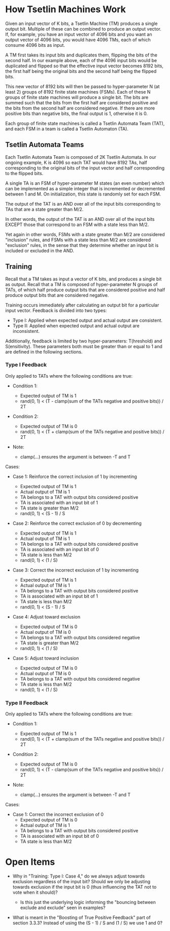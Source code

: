 # How Tsetlin Machines Work

Given an input vector of K bits, a Tsetlin Machine (TM) produces a single output
bit. Multiple of these can be combined to produce an output vector. If, for
example, you have an input vector of 4096 bits and you want an output vector of
4096 bits, you would have 4096 TMs, each of which consume 4096 bits as input.

A TM first takes its input bits and duplicates them, flipping the bits of the
second half. In our example above, each of the 4096 input bits would be
duplicated and flipped so that the effective input vector becomes 8192 bits, the
first half being the original bits and the second half being the flipped bits.

This new vector of 8192 bits will then be passed to hyper-parameter N (at least
2) groups of 8192 finite state machines (FSMs). Each of these N groups of finite
state machines will produce a single bit. The bits are summed such that the bits
from the first half are considered positive and the bits from the second half
are considered negative. If there are more positive bits than negative bits, the
final output is 1, otherwise it is 0.

Each group of finite state machines is called a Tsetlin Automata Team (TAT), and
each FSM in a team is called a Tsetlin Automaton (TA).

## Tsetlin Automata Teams

Each Tsetlin Automata Team is composed of 2K Tsetlin Automata. In our ongoing
example, K is 4096 so each TAT would have 8192 TAs, half corresponding to the
original bits of the input vector and half corresponding to the flipped bits.

A single TA is an FSM of hyper-parameter M states (an even number) which can be
implemented as a simple integer that is incremented or decremented between 1 and
M. On initialization, this state is randomly set for each FSM.

The output of the TAT is an AND over all of the input bits corresponding to TAs
that are a state greater than M/2.

In other words, the output of the TAT is an AND over all of the input bits
EXCEPT those that correspond to an FSM with a state less than M/2.

Yet again in other words, FSMs with a state greater than M/2 are considered
"inclusion" rules, and FSMs with a state less than M/2 are considered
"exclusion" rules, in the sense that they determine whether an input bit is
included or excluded in the AND.

## Training

Recall that a TM takes as input a vector of K bits, and produces a single bit as
output. Recall that a TM is composed of hyper-parameter N groups of TATs, of
which half produce output bits that are considered positive and half produce
output bits that are considered negative.

Training occurs immediately after calculating an output bit for a particular
input vector. Feedback is divided into two types:

- Type I: Applied when expected output and actual output are consistent.
- Type II: Applied when expected output and actual output are inconsistent.

Additionally, feedback is limited by two hyper-parameters: T(hreshold) and
S(ensitivity). These parameters both must be greater than or equal to 1 and are
defined in the following sections.

### Type I Feedback

Only applied to TATs where the following conditions are true:

  - Condition 1:
    - Expected output of TM is 1
    - rand(0, 1) < (T - clamp(sum of the TATs negative and positive bits)) / 2T

  - Condition 2:
    - Expected output of TM is 0
    - rand(0, 1) < (T + clamp(sum of the TATs negative and positive bits)) / 2T

  - Note:
    - clamp(...) ensures the argument is between -T and T

Cases:

  - Case 1: Reinforce the correct inclusion of 1 by incrementing
    - Expected output of TM is 1
    - Actual output of TM is 1
    - TA belongs to a TAT with output bits considered positive
    - TA is associated with an input bit of 1
    - TA state is greater than M/2
    - rand(0, 1) < (S - 1) / S

  - Case 2: Reinforce the correct exclusion of 0 by decrementing
    - Expected output of TM is 1
    - Actual output of TM is 1
    - TA belongs to a TAT with output bits considered positive
    - TA is associated with an input bit of 0
    - TA state is less than M/2
    - rand(0, 1) < (1 / S)

  - Case 3: Correct the incorrect exclusion of 1 by incrementing
    - Expected output of TM is 1
    - Actual output of TM is 1
    - TA belongs to a TAT with output bits considered positive
    - TA is associated with an input bit of 1
    - TA state is less than M/2
    - rand(0, 1) < (S - 1) / S

  - Case 4: Adjust toward exclusion
    - Expected output of TM is 0
    - Actual output of TM is 0
    - TA belongs to a TAT with output bits considered negative
    - TA state is greater than M/2
    - rand(0, 1) < (1 / S)

  - Case 5: Adjust toward inclusion
    - Expected output of TM is 0
    - Actual output of TM is 0
    - TA belongs to a TAT with output bits considered negative
    - TA state is less than M/2
    - rand(0, 1) < (1 / S)

### Type II Feedback

Only applied to TATs where the following conditions are true:

  - Condition 1:
    - Expected output of TM is 1
    - rand(0, 1) < (T + clamp(sum of the TATs negative and positive bits)) / 2T

  - Condition 2:
    - Expected output of TM is 0
    - rand(0, 1) < (T - clamp(sum of the TATs negative and positive bits)) / 2T

  - Note:
    - clamp(...) ensures the argument is between -T and T

Cases:

  - Case 1: Correct the incorrect exclusion of 0
    - Expected output of TM is 0
    - Actual output of TM is 1
    - TA belongs to a TAT with output bits considered positive
    - TA is associated with an input bit of 0
    - TA state is less than M/2

# Open Items

- Why in "Training: Type I: Case 4," do we always adjust towards exclusion
  regardless of the input bit? Should we only be adjusting towards exclusion if
  the input bit is 0 (thus influencing the TAT not to vote when it should)?
  - Is this just the underlying logic informing the "bouncing between exclude
    and exclude" seen in examples?

- What is meant in the "Boosting of True Positive Feedback" part of section
  3.3.3? Instead of using the (S - 1) / S and (1 / S) we use 1 and 0?
